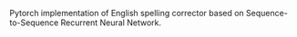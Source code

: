 Pytorch implementation of English spelling corrector based on Sequence-to-Sequence Recurrent Neural Network.
